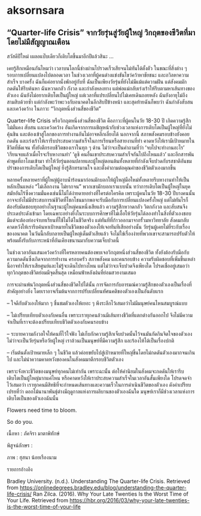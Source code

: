 # aksornsara

## “Quarter-life Crisis” จากวัยรุ่นสู่วัยผู้ใหญ่ วิกฤตของชีวิตที่มาโดยไม่มีสัญญาณเตือน


สวัสดีปีใหม่ เผลอแป๊บเดียวก็เติบโตขึ้นมาอีกปีแล้วสินะ …

เคยรู้สึกเหมือนกันไหมว่า เวลาบนโลกนี้ช่างผ่านไปรวดเร็วเสียจนไม่ทันได้ตั้งตัว ในขณะที่สิ่งต่าง ๆ รอบกายเปลี่ยนแปลงไปตลอดเวลา ในช่วงเวลาที่ผู้คนต่างแข่งขันไขว่คว้าหาชัยชนะ และถวิลหาความสำเร็จ บางครั้ง ฉันก็แค่อยากนั่งพักอยู่กับที่ ฉันเป็นเพียงวัยรุ่นที่ยังไม่มีแม้แต่ความฝัน แต่สังคมมักกดดันให้รีบค้นหา ฉันหวาดกลัว กังวล และกำลังหลงทาง แต่พ่อแม่กลับเร่งเร้าให้รีบตามหาเส้นทางของตัวเอง ฉันยังไม่อยากเติบโตเป็นผู้ใหญ่ แต่เวลาที่แปรเปลี่ยนไปไม่เคยเดินถอยหลัง ฉันยังอายุไม่ถึงสามสิบด้วยซ้ำ แต่กำลังพะว้าพะวงกับอนาคตในอีกสิบปีข้างหน้า และสุดท้ายฉันก็พบว่า ฉันกำลังสับสนและเคว้งคว้าง ในภาวะ “วิกฤตหนึ่งส่วนสี่ของชีวิต”

 

Quarter-life Crisis หรือวิกฤตหนึ่งส่วนสี่ของชีวิต คือภาวะที่ผู้คนในวัย 18-30 ปี เกิดความรู้สึกไม่มั่นคง สับสน และเคว้งคว้าง อันเกิดจากการเผชิญหน้ากับช่วงเวลาแห่งการเติบโตเป็นผู้ใหญ่ที่ยังไม่คุ้นชิน และต้องเข้าสู่โลกของการทำงานอันไม่อาจหลีกเลี่ยงได้ นอกจากนี้ สภาพสังคมรอบข้างยังคอยกดดัน และเร่งเร้าให้เรารีบประสบความสำเร็จในการเรียนหรือสายงานที่ทำ คาดหวังให้เรามีเป้าหมายในชีวิตที่ชัดเจน ทั้งยังตีกรอบชีวิตของเราในทุก ๆ ด้าน ไม่ว่าจะเป็นคำถามที่ว่า ‘จบไปจะทำงานอะไร’ ‘เรียนจบแล้วเมื่อไรจะรีบหางานทำ’ ‘ดูซิ คนอื่นเขาประสบความสำเร็จกันไปถึงไหนแล้ว’ และอีกสารพันคำพูดที่ถาโถมเข้ามา ทำให้วัยรุ่นตอนปลายและผู้ใหญ่ตอนต้นทั้งหลายที่กำลังเจ็บปวดกับรสชาติอันขมปร่าของการเติบโตเป็นผู้ใหญ่ ยิ่งรู้สึกทรมานใจ และตั้งคำถามต่อคุณค่าของชีวิตตัวเองมากขึ้น

 

หลายครั้งหลายคราที่ผู้ใหญ่ผู้อาบน้ำร้อนมาก่อนมักบอกให้ผู้ใหญ่มือใหม่ทั้งหลายรีบหางานทำให้เป็นหลักเป็นแหล่ง “ไม่เลือกงาน ไม่ยากจน” พวกเขามักบอกเราแบบนั้น ทว่าการเติบโตเป็นผู้ใหญ่ในยุคสมัยอันไร้ซึ่งความมั่นคงเช่นนี้ไม่ได้ง่ายดายอย่างที่ใครต่อใครคิด เพราะผู้คนในวัย 18-30 ปีบางคนนั้น อาจจะยังไม่มีประสบการณ์ชีวิตที่โชกโชนมากพอจะรับมือกับการเปลี่ยนแปลงครั้งใหญ่ แต่ไม่ทันไรก็ต้องรับผิดชอบทุกอย่างในฐานะผู้ใหญ่คนหนึ่งเสียแล้ว ความรู้สึกหวาดกลัว วิตกกังวล และสับสนจึงประเดประดังเข้ามา โดยเฉพาะอย่างยิ่งในระบบการศึกษาที่ไม่เอื้อให้วัยรุ่นได้ลองทำในสิ่งที่ตัวเองชอบ มีแต่จะต้องท่องจำบทเรียนที่ใช้ไม่ได้ในชีวิตจริง แต่ทันทีที่ก้าวออกมาจากรั้วมหาวิทยาลัย สังคมกลับคาดหวังให้เรารีบค้นหาเป้าหมายในชีวิตของตัวเองให้เจอทันทีเสียอย่างนั้น วัยรุ่นผู้เคยไม่ยี่ระกับเรื่องของอนาคต ในวันนี้กลับกลายเป็นผู้ใหญ่เต็มตัวเสียแล้ว จึงไม่ใช่เรื่องง่ายที่พวกเขาจะสามารถปรับตัวให้พร้อมตั้งรับกับภาระหน้าที่อันเคียงขนานมากับความเจ็บปวดนี้

 

ในช่วงเวลาอันแสนเคว้งคว้างที่ใครหลายคนต้องพบเจอวิกฤตหนึ่งส่วนสี่ของชีวิต ทั้งยังต้องรับมือกับความกดดันซึ่งเกิดจากการทำงาน ครอบครัว สภาพสังคม และคนรอบข้าง ความรับผิดชอบที่เพิ่มขึ้นเหล่านี้อาจทำให้เราเสียศูนย์และไม่รู้จะเดินไปทางไหน แต่ไม่ว่าจะเจ็บปวดจึงเพียงใด โปรดเชื่ออยู่เสมอว่า ทุกวิกฤตของชีวิตย่อมมีจุดสิ้นสุด เหมือนฟ้าหลังฝนที่ย่อมสวยงามเสมอ

 

การจะผ่านพ้นวิกฤตหนึ่งส่วนสี่ของชีวิตไปได้นั้น การจัดการกับอารมณ์ความรู้สึกของตัวเองเป็นเรื่องที่สำคัญอย่างยิ่ง โดยเราอาจเริ่มต้นจากการปรับเปลี่ยนทัศนคติของตัวเองเป็นอันดับแรก

– ใจดีกับตัวเองให้มาก ๆ ชื่นชมตัวเองให้เยอะ ๆ พึงระลึกไว้เสมอว่าไม่มีมนุษย์คนไหนสมบูรณ์แบบ

– ไม่เปรียบเทียบตัวเองกับคนอื่น เพราะเราทุกคนล้วนมีเส้นทางชีวิตที่แตกต่างกันออกไป จึงไม่มีความจำเป็นที่เราจะต้องเปรียบเทียบชีวิตตัวเองกับคนรอบข้าง

– ระบายความกังวลใจให้คนที่ไว้ใจฟัง ไม่เก็บกักความรู้สึกเจ็บปวดนั้นไว้จนมันกัดกินจิตใจของตัวเอง ไม่ว่าจะเป็นวัยรุ่นหรือวัยผู้ใหญ่ เราล้วนเป็นมนุษย์ที่มีความรู้สึก และร้องไห้ได้เป็นเรื่องปกติ

– เริ่มต้นตั้งเป้าหมายเล็ก ๆ ในชีวิต แล้วค่อยขยับไปสู่เป้าหมายที่ใหญ่ขึ้นโดยไม่กดดันตัวเองมากจนเกินไป และไม่นำความคาดหวังของคนในสังคมมาตีกรอบชีวิตตัวเอง

 

เพราะจังหวะชีวิตของมนุษย์ทุกคนไม่เท่ากัน เพราะฉะนั้น ต่อให้ค่านิยมในสังคมจะกดดันให้เรารีบเติบโตเป็นผู้ใหญ่มากแค่ไหน หรือคาดหวังให้เราประสบความสำเร็จในเวลาอันสั้นเพียงใด โปรดจดจำไว้เสมอว่า เราทุกคนมีสิทธิที่จะกำหนดเส้นทางและความเร็วในการดำเนินชีวิตของตัวเอง ดังคำเปรียบเปรยที่ว่า ดอกไม้นานาพันธุ์ต่างมีฤดูกาลแห่งการผลิบานของตัวเองฉันใด มนุษย์เราก็มีช่วงเวลาแห่งการเติบโตเป็นของตัวเองฉันนั้น

 

 

Flowers need time to bloom.

So do you.

 

 

เนื้อหา : ภัคจิรา มาตาพิทักษ์

พิสูจน์อักษร :

ภาพ : ฮุสนา น้อยเรืองนาม

 

 

รายการอ้างอิง

Bradley University. (n.d.). Understanding The Quarter-life Crisis. Retrieved from https://onlinedegrees.bradley.edu/blog/understanding-the-quarter-life-crisis/
Ran Zilca. (2016). Why Your Late Twenties Is the Worst Time of Your Life. Retrieved from https://hbr.org/2016/03/why-your-late-twenties-is-the-worst-time-of-your-life